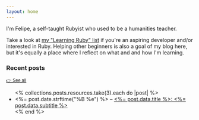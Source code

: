 ```yaml
---
layout: home
---
```


I'm Felipe, a self-taught Rubyist who used to be a humanities teacher.

Take a look at [my "Learning Ruby" list](https://github.com/fpsvogel/learn-ruby) if you're an aspiring developer and/or interested in Ruby. Helping other beginners is also a goal of my blog here, but it's equally a place where I reflect on what and and how I'm learning.

### Recent posts

<small>[👉 See all](/posts/)</small>

<ul>
  <% collections.posts.resources.take(3).each do |post| %>
    <li>
      <%= post.date.strftime("%B %e") %> – <a href="<%= post.relative_url %>">
      <%= post.data.title %>: <%= post.data.subtitle %></a>
    </li>
  <% end %>
</ul>
